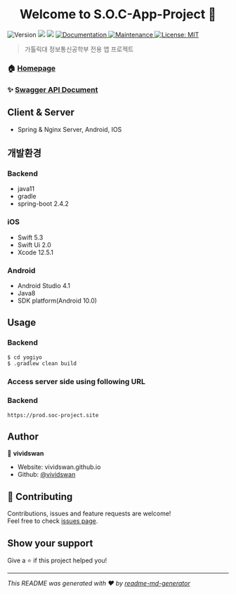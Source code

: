 <h1 align="center">Welcome to S.O.C-App-Project 👋</h1>
<p>
  <img alt="Version" src="https://img.shields.io/badge/version-1.0.0-blue.svg?cacheSeconds=2592000" />
  <img src="https://img.shields.io/badge/npm-%3E%3D5.5.0-blue.svg" />
  <img src="https://img.shields.io/badge/node-%3E%3D9.3.0-blue.svg" />
  <a href="https://prod.soc-project.site/swagger-ui/index.html" target="_blank">
    <img alt="Documentation" src="https://img.shields.io/badge/documentation-yes-brightgreen.svg" />
  </a>
  <a href="https://github.com/kefranabg/readme-md-generator/graphs/commit-activity" target="_blank">
    <img alt="Maintenance" src="https://img.shields.io/badge/Maintained%3F-yes-green.svg" />
  </a>
  <a href="#" target="_blank">
    <img alt="License: MIT" src="https://img.shields.io/github/license/vividswan/S.O.C-App-Project" />
  </a>
</p>

> 가톨릭대 정보통신공학부 전용 앱 프로젝트

### 🏠 [Homepage](https://github.com/S-O-C-Develop/S.O.C-App-Project)

### ✨ [Swagger API Document](https://prod.soc-project.site/swagger-ui/index.html)

## Client & Server

- Spring & Nginx Server, Android, IOS

## 개발환경

### Backend
- java11
- gradle
- spring-boot 2.4.2

### iOS
- Swift 5.3
- Swift Ui 2.0
- Xcode 12.5.1

### Android
- Android Studio 4.1
- Java8
- SDK platform(Android 10.0)

## Usage


### Backend
```sh
$ cd yogiyo
$ .gradlew clean build
```

### Access server side using following URL

### Backend
```
https://prod.soc-project.site
```

## Author

👤 **vividswan**

* Website: vividswan.github.io
* Github: [@vividswan](https://github.com/vividswan)

## 🤝 Contributing

Contributions, issues and feature requests are welcome!<br />Feel free to check [issues page](https://github.com/S-O-C-Develop/S.O.C-App-Project/issues). 

## Show your support

Give a ⭐️ if this project helped you!

***
_This README was generated with ❤️ by [readme-md-generator](https://github.com/kefranabg/readme-md-generator)_
